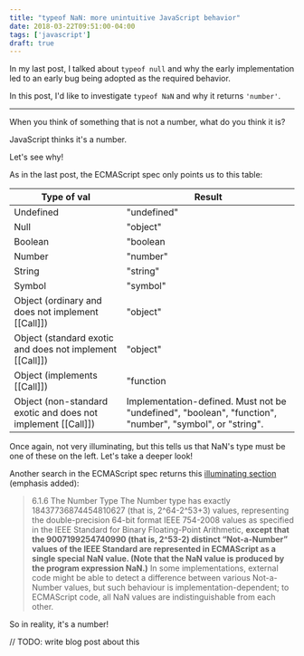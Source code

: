 ```yaml
---
title: "typeof NaN: more unintuitive JavaScript behavior"
date: 2018-03-22T09:51:00-04:00
tags: ['javascript']
draft: true
---
```



In my last post, I talked about `typeof null` and why the early implementation led to an early bug being adopted as the required behavior.

In this post, I'd like to investigate `typeof NaN` and why it returns `'number'`.

-----

When you think of something that is not a number, what do you think it is?

JavaScript thinks it's a number.

Let's see why!

As in the last post, the ECMAScript spec only points us to this table:

| Type of val                                                  | Result                                                                                                   |
|--------------------------------------------------------------|----------------------------------------------------------------------------------------------------------|
| Undefined                                                    | "undefined"                                                                                              |
| Null                                                    | "object"                                                                                                   |
| Boolean                                                      | "boolean                                                                                                 |
| Number                                                       | "number"                                                                                                 |
| String                                                       | "string"                                                                                                 |
| Symbol                                                       | "symbol"                                                                                                 |
| Object (ordinary and does not implement [[Call]])            | "object"                                                                                                 |
| Object (standard exotic and does not implement [[Call]])     | "object"                                                                                                 |
| Object (implements [[Call]])                                 | "function                                                                                                |
| Object (non-standard exotic and does not implement [[Call]]) | Implementation-defined. Must not be "undefined", "boolean", "function", "number", "symbol", or "string". |

Once again, not very illuminating, but this tells us that NaN's type must be one of these on the left.  Let's take a deeper look!

Another search in the ECMAScript spec returns this [illuminating section](https://www.ecma-international.org/ecma-262/8.0/index.html#sec-ecmascript-language-types-number-type) (emphasis added):

> 6.1.6 The Number Type
> The Number type has exactly 18437736874454810627 (that is, 2^64-2^53+3) values, representing the double-precision 64-bit format IEEE 754-2008 values as specified in the IEEE Standard for Binary Floating-Point Arithmetic, **except that the 9007199254740990 (that is, 2^53-2) distinct “Not-a-Number” values of the IEEE Standard are represented in ECMAScript as a single special NaN value. (Note that the NaN value is produced by the program expression NaN.)** In some implementations, external code might be able to detect a difference between various Not-a-Number values, but such behaviour is implementation-dependent; to ECMAScript code, all NaN values are indistinguishable from each other.

So in reality, it's a number!



// TODO: write blog post about this




